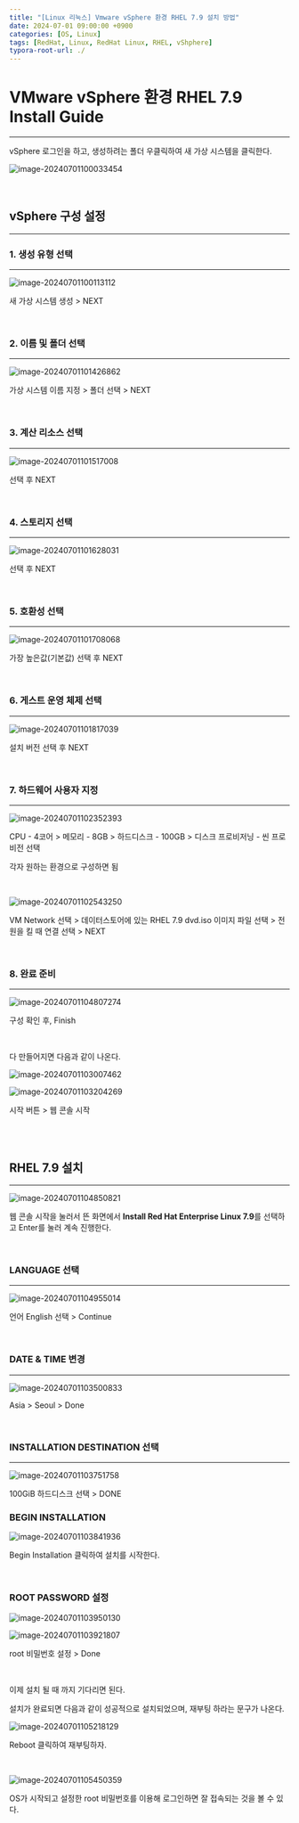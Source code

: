 ```yaml
---
title: "[Linux 리눅스] Vmware vSphere 환경 RHEL 7.9 설치 방법"
date: 2024-07-01 09:00:00 +0900
categories: [OS, Linux]
tags: [RedHat, Linux, RedHat Linux, RHEL, vShphere]
typora-root-url: ./
---
```


# **VMware vSphere 환경 RHEL 7.9 Install Guide**

---

vSphere 로그인을 하고, 생성하려는 폴더 우클릭하여 새 가상 시스템을 클릭한다.

![image-20240701100033454](/../assets/img/posts/2024-07-01-vSphere-rhel-install/image-20240701100033454.png)

<br/>



## **vSphere 구성 설정**

---



### **1. 생성 유형 선택**

---

![image-20240701100113112](/../assets/img/posts/2024-07-01-vSphere-rhel-install/image-20240701100113112.png)

새 가상 시스템 생성 >  NEXT

<br/>

### **2. 이름 및 폴더 선택**

---

![image-20240701101426862](/../assets/img/posts/2024-07-01-vSphere-rhel-install/image-20240701101426862.png)

가상 시스템 이름 지정 > 폴더 선택 > NEXT

<br/>



### **3. 계산 리소스 선택**

---

![image-20240701101517008](/../assets/img/posts/2024-07-01-vSphere-rhel-install/image-20240701101517008.png)

선택 후 NEXT

<br/>

### **4. 스토리지 선택**

---

![image-20240701101628031](/../assets/img/posts/2024-07-01-vSphere-rhel-install/image-20240701101628031.png)

선택 후 NEXT

<br/>

### **5. 호환성 선택**

---

![image-20240701101708068](/../assets/img/posts/2024-07-01-vSphere-rhel-install/image-20240701101708068.png)

가장 높은값(기본값) 선택 후  NEXT

<br/>

### **6. 게스트 운영 체제 선택**

---

![image-20240701101817039](/../assets/img/posts/2024-07-01-vSphere-rhel-install/image-20240701101817039.png)

설치 버전 선택 후 NEXT

<br/>

### **7. 하드웨어 사용자 지정**

---

![image-20240701102352393](/../assets/img/posts/2024-07-01-vSphere-rhel-install/image-20240701102352393.png)

CPU - 4코어 > 메모리 - 8GB > 하드디스크 - 100GB > 디스크 프로비저닝 - 씬 프로비전 선택

각자 원하는 환경으로 구성하면 됨

<br/>

![image-20240701102543250](/../assets/img/posts/2024-07-01-vSphere-rhel-install/image-20240701102543250.png)

VM Network 선택 > 데이터스토어에 있는 RHEL 7.9 dvd.iso 이미지 파일 선택 > 전원을 킬 때 연결 선택 > NEXT

<br>

### **8. 완료 준비**

---

![image-20240701104807274](/../assets/img/posts/2024-07-01-vSphere-rhel-install/image-20240701104807274.png)

구성 확인 후, Finish

<br/>

다 만들어지면 다음과 같이 나온다.

![image-20240701103007462](/../assets/img/posts/2024-07-01-vSphere-rhel-install/image-20240701103007462.png)



![image-20240701103204269](/../assets/img/posts/2024-07-01-vSphere-rhel-install/image-20240701103204269.png)

시작 버튼 > 웹 콘솔 시작

<br/>

<br/>

## **RHEL 7.9 설치**

---

![image-20240701104850821](/../assets/img/posts/2024-07-01-vSphere-rhel-install/image-20240701104850821.png)

웹 콘솔 시작을 눌러서 뜬 화면에서 **Install Red Hat Enterprise Linux 7.9**를 선택하고 Enter를 눌러 계속 진행한다.

<br/>



### **LANGUAGE 선택**

---

![image-20240701104955014](/../assets/img/posts/2024-07-01-vSphere-rhel-install/image-20240701104955014.png)

언어 English 선택 > Continue

<br/>

### **DATE & TIME 변경**

---

![image-20240701103500833](/../assets/img/posts/2024-07-01-vSphere-rhel-install/image-20240701103500833.png)

Asia > Seoul > Done

<br/>



### **INSTALLATION DESTINATION 선택**

---

![image-20240701103751758](/../assets/img/posts/2024-07-01-vSphere-rhel-install/image-20240701103751758.png)

100GiB 하드디스크 선택 > DONE



### **BEGIN INSTALLATION**

![image-20240701103841936](/../assets/img/posts/2024-07-01-vSphere-rhel-install/image-20240701103841936.png)

Begin Installation 클릭하여 설치를 시작한다.

<br/>

### **ROOT PASSWORD 설정**

![image-20240701103950130](/../assets/img/posts/2024-07-01-vSphere-rhel-install/image-20240701103950130.png)

![image-20240701103921807](/../assets/img/posts/2024-07-01-vSphere-rhel-install/image-20240701103921807.png)

root 비밀번호 설정 > Done

<br/>

이제 설치 될 때 까지 기다리면 된다.

설치가 완료되면 다음과 같이 성공적으로 설치되었으며, 재부팅 하라는 문구가 나온다.

![image-20240701105218129](/../assets/img/posts/2024-07-01-vSphere-rhel-install/image-20240701105218129.png)

Reboot 클릭하여 재부팅하자.

<br/>

![image-20240701105450359](/../assets/img/posts/2024-07-01-vSphere-rhel-install/image-20240701105450359.png)

OS가 시작되고 설정한 root 비밀번호를 이용해 로그인하면 잘 접속되는 것을 볼 수 있다.

<br/>
